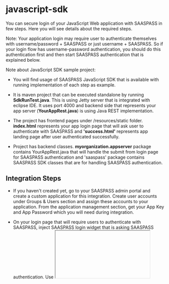 # javascript-sdk

You can secure login of your JavaScript Web application with SAASPASS in few steps. Here you will see details about the required steps. 

Note: Your application login may require user to authenticate themselves with username/password + SAASPASS or just username + SAASPASS. So if your login flow has username-password authentication, you should do this authentication first and then start SAASPASS authentication that is explained below.

Note about JavaScript SDK sample project:

  - You will find usage of SAASPASS JavaScript SDK that is available with running implementation of each step as example.

  - It is maven project that can be executed standalone by running **SdkRunTest.java**. This is using Jetty server that is integrated with eclipse IDE. It uses port 4000 and backend side that represents your app server (**YourAppRest.java**) is using Java REST implementation.

  - The project has frontend pages under /resources/static folder. **index.html** represents your app login page that will ask user to authenticate with SAASPASS and **'success.html'** represents app landing page after user authenticated successfully.

  - Project has backend classes. **myorganization.appserver** package contains YourAppRest.java that will handle the submit from login page for SAASPASS authentication and 'saaspass' package contains SAASPASS SDK classes that are for handling SAASPASS authentication.

## Integration Steps

  - If you haven't created yet, go to your SAASPASS admin portal and create a custom application for this integration. Create user accounts under Groups & Users section and assign these accounts to your application. From the application management section, get your App Key and App Password which you will need during integration.
  - On your login page that will require users to authenticate with SAASPASS, inject SAASPASS login widget that is asking SAASPASS authentication. Use <iframe> to load widget which is here: 'https://www.saaspass.com/sd/widget/' This requires App Key of your custom application as parameter. This iframe will load the SAASPASS login widget and wait for user to authenticate himself with username and SAASPASS account.
     - On JavaScript SDK Project: In **index.html** , there is:
     ```
     <iframe src="https://www.saaspass.com/sd/widget/?appKey=LAJC2CYB5SZNCDPW"
     onload="saaspassWidgetLoaded(this)" id="widgetId"
     ></iframe>
     ```
   - If before asking SAASPASS authentication, you already know which user you want to authenticate (prior to this step, you might already validate username and password of user; so would know the username), you can post this username to SAASPASS widget, so that it will fill the username automatically in the input and user won't need to enter username again.
     - On JavaScript SDK Project: In **index.html** , there is:
     ```
     function saaspassWidgetLoaded(iframe) {}
     ```
   - Now user needs to authenticate with SAASPASS. After successful authentication, SAASPASS login widget will post back the response to the caller page of your application. This response is JWT (JSON Web Token) that contains info (claims) about authenticated user and it is signed by SAASPASS using your App Password (secret). So you need to handle this response on the caller page and post it to your application server to continue. (If you don't have a backend in your application, then you should do JWT validation and use the user claims in your web page to continue)
     - On JavaScript SDK Project: In **index.html** , there is:
     ```
     function doPostBack(response) {}
     ```
     - This function creates a hidden input, sets response from SAASPASS as value of the input and posts it to the backend server.
     - Server class that handles this will be **YourAppRest.java** and the request path for this is defined as **../api/apprest/consume**.
   - Now you have the JWT that returned by SAASPASS on your application server. Validate this JWT using your App Password and if it is valid, get user claims inside it.
   - Claim attributes are: **username** that keeps the username of authenticated user and **timestamp** that keeps the time that SAASPASS authenticated the user.
     - On JavaScript SDK Project: In **YourAppRest.java > consume()** , there is:
     ```
     SaaspassJwtClaims loggedInUserClaims = SaaspassJwtValidator.validateJwtAndReturnClaims(jwt, yourAppSecret);
     ```
     - SaaspassJwtValidator.java is a util class provided in sample project that takes JWT and App Password to validate JWT and returns user claims with SaaspassJwtClaims object.
   
   - Note: If in the beginning of the flow you passed username parameter to SAASPASS widget, then it is recommended you to validate if username you received from SAASPASS is the same with username you provided.
   - Use the claims as you need and complete the authentication.
     - On JavaScript SDK Project: In **YourAppRest.java > consume()** , there is:
     ```
     String successPage = "/success.html";
     String contextPath = request.getContextPath();
     String usernameParam = "?username="+loggedInUserClaims.getUsername();
     response.sendRedirect(contextPath + successPage+usernameParam);
     ```
     - This uses username of authenticated user and redirects user to 'success.html' in the project which welcomes user with his username.
